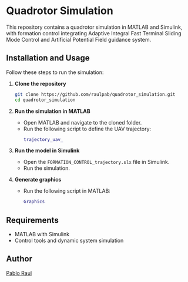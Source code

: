 # Quadrotor Simulation

This repository contains a quadrotor simulation in MATLAB and Simulink, with formation control integrating Adaptive Integral Fast Terminal Sliding Mode Control and Artificial Potential Field guidance system.

## Installation and Usage

Follow these steps to run the simulation:

1. **Clone the repository**
   ```sh
   git clone https://github.com/raulpab/quadrotor_simulation.git
   cd quadrotor_simulation
   ```

2. **Run the simulation in MATLAB**
   - Open MATLAB and navigate to the cloned folder.
   - Run the following script to define the UAV trajectory:
     ```matlab
     trajectory_uav_
     ```

3. **Run the model in Simulink**
   - Open the `FORMATION_CONTROL_trajectory.slx` file in Simulink.
   - Run the simulation.

4. **Generate graphics**
   - Run the following script in MATLAB:
     ```matlab
     Graphics
     ```

## Requirements
- MATLAB with Simulink
- Control tools and dynamic system simulation

## Author
[Pablo Raul](https://github.com/raulpab)
